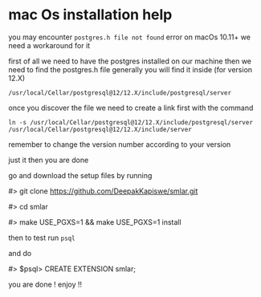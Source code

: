 # mac Os installation help
you may encounter `postgres.h file not found` error on macOs 10.11+ 
we need a workaround for it

first of all we need to have the postgres installed on our machine
then we need to find the postgres.h file
generally you will find it inside (for version 12.X)

`/usr/local/Cellar/postgresql@12/12.X/include/postgresql/server`

once you discover the file we need to create a link first with the command 

`ln -s /usr/local/Cellar/postgresql@12/12.X/include/postgresql/server /usr/local/Cellar/postgresql@12/12.X/include/server`

remember to change the version number according to your version

just it then you are done

go and download the setup files by running 

#> git clone https://github.com/DeepakKapiswe/smlar.git

#> cd smlar

#> make USE_PGXS=1  && make USE_PGXS=1 install


then to test run `psql`

and do

#> $psql> CREATE EXTENSION smlar;

you are done !
enjoy !!
